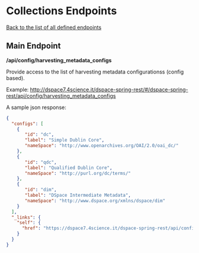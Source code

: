 # Collections Endpoints
[Back to the list of all defined endpoints](endpoints.md)

## Main Endpoint
**/api/config/harvesting_metadata_configs**   

Provide access to the list of harvesting metadata configurationss (config based).

Example: <http://dspace7.4science.it/dspace-spring-rest/#/dspace-spring-rest/api/config/harvesting_metadata_configs>


A sample json response:

```json
{
  "configs": [
    {
       "id": "dc",
       "label": "Simple Dublin Core",
       "nameSpace": "http://www.openarchives.org/OAI/2.0/oai_dc/"
    },
    {
       "id": "qdc",
       "label": "Qualified Dublin Core",
       "nameSpace": "http://purl.org/dc/terms/"
    },
    {
       "id": "dim",
       "label": "DSpace Intermediate Metadata",
       "nameSpace": "http://www.dspace.org/xmlns/dspace/dim"
    }
  ],
  "_links": {
    "self": {
      "href": "https://dspace7.4science.it/dspace-spring-rest/api/config/harvesting_metadata_configs"
    }
  }
}
```
